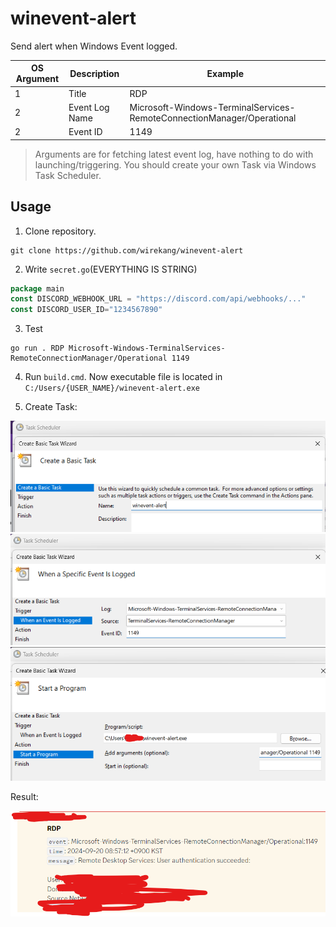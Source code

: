 # winevent-alert

Send alert when Windows Event logged.


| OS Argument | Description    | Example                                                                |
|-------------|----------------|------------------------------------------------------------------------|
| 1           | Title          | RDP                                                                    |
| 2           | Event Log Name | Microsoft-Windows-TerminalServices-RemoteConnectionManager/Operational |
| 2           | Event ID       | 1149                                                                   |

> Arguments are for fetching latest event log, have nothing to do with launching/triggering. You should create your own Task via Windows Task Scheduler.


## Usage

1. Clone repository.
```
git clone https://github.com/wirekang/winevent-alert
```

2. Write `secret.go`(EVERYTHING IS STRING)

```go
package main
const DISCORD_WEBHOOK_URL = "https://discord.com/api/webhooks/..."
const DISCORD_USER_ID="1234567890"
```

3. Test
```
go run . RDP Microsoft-Windows-TerminalServices-RemoteConnectionManager/Operational 1149
```

4. Run `build.cmd`. Now executable file is located in `C:/Users/{USER_NAME}/winevent-alert.exe`

5. Create Task:

![t1](screenshots/t1.png)
![t2](screenshots/t2.png)
![t3](screenshots/t3.png)


Result:

![hook](screenshots/hook.png)
